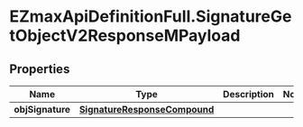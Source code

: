 # EZmaxApiDefinitionFull.SignatureGetObjectV2ResponseMPayload

## Properties

Name | Type | Description | Notes
------------ | ------------- | ------------- | -------------
**objSignature** | [**SignatureResponseCompound**](SignatureResponseCompound.md) |  | 


